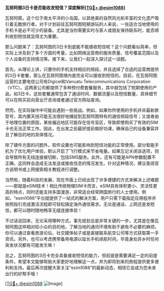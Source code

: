 **瓦努阿图3日卡是否能收发短信？深度解析[[TG💪+ @esim1088](https://t.me/s/esim1088)]**

瓦努阿图，这个位于南太平洋的小岛国，以其绝美的自然风光和丰富的文化遗产吸引着无数旅行者。对于计划前往瓦努阿图短期游玩的人来说，一张适合当地使用的手机卡是必不可少的装备。尤其是当你需要实时与家人或朋友保持联系时，能否顺利收到短信就显得尤为重要。

那么问题来了：瓦努阿图的3日卡到底能不能接收短信呢？这个问题看似简单，但实际上涉及到了多个方面的考量，比如网络运营商的服务质量、信号覆盖范围以及个人设备的支持情况等。接下来，让我们一起深入探讨这一话题。

首先，从理论上讲，只要你的手机支持相应的频段，并且选择了合适的运营商提供的3日卡套餐，那么在瓦努阿图境内是完全可以接收到短信的。目前，在瓦努阿图运营的主要电信公司有Digicel和Vanuatu Telecommunications Corporation（VTC）。这两家公司都提供了多种预付费套餐服务，其中就包括了短期使用的产品，如3日卡。这些套餐通常包含了通话时间、数据流量以及短信数量，具体细节可以在购买前向营业厅咨询或者通过官方网站查询。

然而，在实际操作中可能会遇到一些挑战。例如，如果你所使用的手机并非最新款型号，其内置天线可能无法很好地捕捉到瓦努阿图特有的通信频段信号；又或者由于地理位置的原因，某些偏远地区可能存在信号盲区，导致即使购买了有效的SIM卡也无法正常工作。因此，在出发之前最好提前做好功课，确保自己的设备兼容并且了解目的地的具体情况。

除了硬件方面的问题外，软件设置也可能影响到短信功能的正常使用。部分智能手机为了优化用户体验，默认开启了飞行模式来节省电量。如果忘记关闭该选项，则会导致所有无线连接被切断，包括SMS服务。此外，还有可能是APN参数配置不正确，这同样会造成无法发送或接收信息的情况发生。针对这种情况，建议查阅官方说明书或上网搜索相关教程进行调整。

当然啦，随着科技的发展，现在市面上已经出现了许多便捷的方式来解决上述难题——那就是eSIM技术！相比传统物理SIM卡而言，eSIM具有体积更小、灵活性更高的特点，同时还能支持多国漫游，非常适合经常跨国旅行的人士使用。例如，“esim1088”平台就提供了一站式的解决方案，用户只需下载指定应用程序并按照指引完成激活流程即可轻松搞定海外通信需求。无论是通话、上网还是发短信，都可以随时随地畅享无缝连接体验！

不过话说回来，无论采用哪种方式，事先规划总是非常关键的一步。尤其是在像瓦努阿图这样相对较小众的目的地，了解当地的通讯环境有助于避免不必要的麻烦。你可以通过查看旅游论坛、社交媒体帖子或是直接联系航空公司等方式获取第一手资讯。另外，也可以考虑携带备用电源以延长手机续航时间，毕竟身处异乡时任何突发状况都有可能发生嘛！

总之，瓦努阿图的3日卡完全具备接收短信的能力，但前提是需要满足一定的前提条件。希望本文能够帮助大家更好地理解这一点，并为即将到来的旅程提供更多便利和支持。最后再次提醒大家关注“esim1088”的最新动态，相信它会成为您未来出行的好帮手哦！

[[TG💪+ @esim1088](https://t.me/s/esim1088) ![Image](https://i.postimg.cc/4NQfJmqS/Snipaste-2025-05-13-00-14-12.png)]